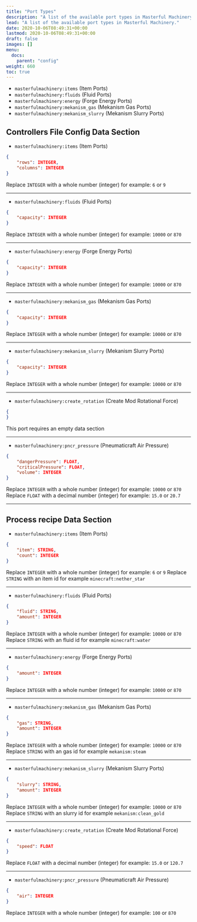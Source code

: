 ```yaml
---
title: "Port Types"
description: "A list of the available port types in Masterful Machinery."
lead: "A list of the available port types in Masterful Machinery."
date: 2020-10-06T08:49:31+00:00
lastmod: 2020-10-06T08:49:31+00:00
draft: false
images: []
menu:
  docs:
    parent: "config"
weight: 660
toc: true
---
```


- `masterfulmachinery:items` (Item Ports)
- `masterfulmachinery:fluids` (Fluid Ports)
- `masterfulmachinery:energy` (Forge Energy Ports)
- `masterfulmachinery:mekanism_gas` (Mekanism Gas Ports)
- `masterfulmachinery:mekanism_slurry` (Mekanism Slurry Ports)


## Controllers File Config Data Section

- `masterfulmachinery:items` (Item Ports)

```json
{
    "rows": INTEGER,
    "columns": INTEGER
}
```

Replace `INTEGER` with a whole number (integer) for example: `6` or `9` 

---

- `masterfulmachinery:fluids` (Fluid Ports)
```json
{
    "capacity": INTEGER
}
```

Replace `INTEGER` with a whole number (integer) for example: `10000` or `870` 

--- 
- `masterfulmachinery:energy` (Forge Energy Ports)

```json
{
    "capacity": INTEGER
}
```

Replace `INTEGER` with a whole number (integer) for example: `10000` or `870` 

---

- `masterfulmachinery:mekanism_gas` (Mekanism Gas Ports)

```json
{
    "capacity": INTEGER
}
```

Replace `INTEGER` with a whole number (integer) for example: `10000` or `870` 

---

- `masterfulmachinery:mekanism_slurry` (Mekanism Slurry Ports)
```json
{
    "capacity": INTEGER
}
```

Replace `INTEGER` with a whole number (integer) for example: `10000` or `870` 

---

- `masterfulmachinery:create_rotation` (Create Mod Rotational Force)
```json
{
}
```

This port requires an empty data section

---


- `masterfulmachinery:pncr_pressure` (Pneumaticraft Air Pressure)
```json
{
    "dangerPressure": FLOAT,
    "criticalPressure": FLOAT,
    "volume": INTEGER
}
```

Replace `INTEGER` with a whole number (integer) for example: `10000` or `870` 
Replace `FLOAT` with a decimal number (integer) for example: `15.0` or `20.7` 

---




## Process recipe Data Section

- `masterfulmachinery:items` (Item Ports)

```json
{
    "item": STRING,
    "count": INTEGER
}
```

Replace `INTEGER` with a whole number (integer) for example: `6` or `9` 
Replace `STRING` with an item id for example `minecraft:nether_star`

---

- `masterfulmachinery:fluids` (Fluid Ports)
```json
{
    "fluid": STRING,
    "amount": INTEGER
}
```

Replace `INTEGER` with a whole number (integer) for example: `10000` or `870` 
Replace `STRING` with an fluid id for example `minecraft:water`


--- 
- `masterfulmachinery:energy` (Forge Energy Ports)

```json
{
    "amount": INTEGER
}
```

Replace `INTEGER` with a whole number (integer) for example: `10000` or `870` 

---

- `masterfulmachinery:mekanism_gas` (Mekanism Gas Ports)

```json
{
    "gas": STRING,
    "amount": INTEGER
}
```

Replace `INTEGER` with a whole number (integer) for example: `10000` or `870` 
Replace `STRING` with an gas id for example `mekanism:steam`

---

- `masterfulmachinery:mekanism_slurry` (Mekanism Slurry Ports)
```json
{
    "slurry": STRING,
    "amount": INTEGER
}
```

Replace `INTEGER` with a whole number (integer) for example: `10000` or `870` 
Replace `STRING` with an slurry id for example `mekanism:clean_gold`

---

- `masterfulmachinery:create_rotation` (Create Mod Rotational Force)
```json
{
    "speed": FLOAT
}
```

Replace `FLOAT` with a decimal number (integer) for example: `15.0` or `120.7` 

---


- `masterfulmachinery:pncr_pressure` (Pneumaticraft Air Pressure)
```json
{
    "air": INTEGER
}
```

Replace `INTEGER` with a whole number (integer) for example: `100` or `870` 